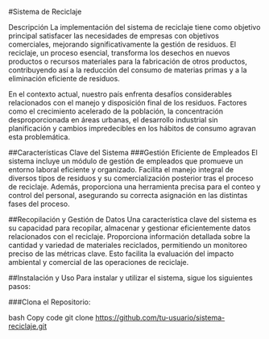 #Sistema de Reciclaje

Descripción
La implementación del sistema de reciclaje tiene como objetivo principal satisfacer las necesidades de empresas con objetivos comerciales, mejorando significativamente la gestión de residuos. El reciclaje, un proceso esencial, transforma los desechos en nuevos productos o recursos materiales para la fabricación de otros productos, contribuyendo así a la reducción del consumo de materias primas y a la eliminación eficiente de residuos.

En el contexto actual, nuestro país enfrenta desafíos considerables relacionados con el manejo y disposición final de los residuos. Factores como el crecimiento acelerado de la población, la concentración desproporcionada en áreas urbanas, el desarrollo industrial sin planificación y cambios impredecibles en los hábitos de consumo agravan esta problemática.

##Características Clave del Sistema
###Gestión Eficiente de Empleados
El sistema incluye un módulo de gestión de empleados que promueve un entorno laboral eficiente y organizado. Facilita el manejo integral de diversos tipos de residuos y su comercialización posterior tras el proceso de reciclaje. Además, proporciona una herramienta precisa para el conteo y control del personal, asegurando su correcta asignación en las distintas fases del proceso.

##Recopilación y Gestión de Datos
Una característica clave del sistema es su capacidad para recopilar, almacenar y gestionar eficientemente datos relacionados con el reciclaje. Proporciona información detallada sobre la cantidad y variedad de materiales reciclados, permitiendo un monitoreo preciso de las métricas clave. Esto facilita la evaluación del impacto ambiental y comercial de las operaciones de reciclaje.

##Instalación y Uso
Para instalar y utilizar el sistema, sigue los siguientes pasos:

###Clona el Repositorio:

bash
Copy code
git clone https://github.com/tu-usuario/sistema-reciclaje.git
